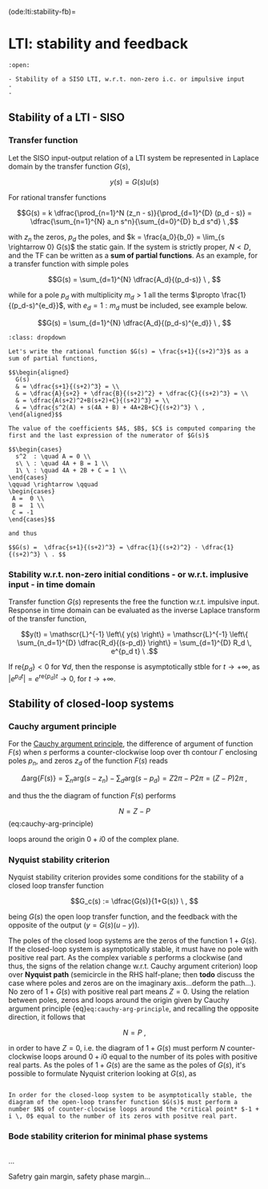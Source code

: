 (ode:lti:stability-fb)=
# LTI: stability and feedback

```{dropdown} Contents
:open:

- Stability of a SISO LTI, w.r.t. non-zero i.c. or impulsive input
- 
- 

```

## Stability of a LTI - SISO

### Transfer function
Let the SISO input-output relation of a LTI system be represented in Laplace domain by the transfer function $G(s)$,

$$y(s) = G(s) u(s)$$

For rational transfer functions

$$G(s) = k \dfrac{\prod_{n=1}^N (z_n - s)}{\prod_{d=1}^{D} (p_d - s)}  = \dfrac{\sum_{n=1}^{N} a_n s^n}{\sum_{d=0}^{D} b_d s^d} \ ,$$

with $z_n$ the zeros, $p_d$ the poles, and $k = \frac{a_0}{b_0} = \lim_{s \rightarrow 0} G(s)$ the static gain. If the system is strictly proper, $N < D$, and the TF can be written as a **sum of partial functions**. As an example, for a transfer function with simple poles

$$G(s) = \sum_{d=1}^{N} \dfrac{A_d}{(p_d-s)} \ , $$

while for a pole $p_d$ with multiplicity $m_d> 1$ all the terms $\propto \frac{1}{(p_d-s)^{e_d}}$, with $e_d = 1:m_d$ must be included, see example below.

$$G(s) = \sum_{d=1}^{N} \dfrac{A_d}{(p_d-s)^{e_d}} \ , $$


```{prf:example} Sum of partial fractions of a TF with poles with multiplicity $> 1$
:class: dropdown

Let's write the rational function $G(s) = \frac{s+1}{(s+2)^3}$ as a sum of partial functions,

$$\begin{aligned}
  G(s)
  & = \dfrac{s+1}{(s+2)^3} = \\
  & = \dfrac{A}{s+2} + \dfrac{B}{(s+2)^2} + \dfrac{C}{(s+2)^3} = \\
  & = \dfrac{A(s+2)^2+B(s+2)+C}{(s+2)^3} = \\
  & = \dfrac{s^2(A) + s(4A + B) + 4A+2B+C}{(s+2)^3} \ ,
\end{aligned}$$

The value of the coefficients $A$, $B$, $C$ is computed comparing the first and the last expression of the numerator of $G(s)$

$$\begin{cases}
  s^2  : \quad A = 0 \\
  s\ \ : \quad 4A + B = 1 \\
  1\ \ : \quad 4A + 2B + C = 1 \\
\end{cases}
\qquad \rightarrow \qquad
\begin{cases}
 A =  0 \\
 B =  1 \\
 C = -1
\end{cases}$$

and thus

$$G(s) =  \dfrac{s+1}{(s+2)^3} = \dfrac{1}{(s+2)^2} - \dfrac{1}{(s+2)^3} \ . $$

```

### Stability w.r.t. non-zero initial conditions - or w.r.t. implusive input - in time domain

Transfer function $G(s)$ represents the free the function w.r.t. impulsive input. Response in time domain can be evaluated as the inverse Laplace transform of the transfer function,

$$y(t) = \mathscr{L}^{-1} \left\{ y(s) \right\} = \mathscr{L}^{-1} \left\{ \sum_{n_d=1}^{D} \dfrac{R_d}{(s-p_d)} \right\} = \sum_{d=1}^{D} R_d \, e^{p_d t} \ .$$

If $\text{re}\{ p_d \} < 0$ for $\forall d$, then the response is asymptotically stble for $t \rightarrow +\infty$, as $|e^{p_d t}| = e^{\text{re}\{p_d\} t} \rightarrow 0$, for $t \rightarrow + \infty$.


## Stability of closed-loop systems

### Cauchy argument principle

For the [Cauchy argument principle](complex:analysis:mero-fun:cauchy-argument-principle), the difference of argument of function $F(s)$ when $s$ performs a counter-clockwise loop over th contour $\Gamma$ enclosing poles $p_n$, and zeros $z_d$ of the function $F(s)$ reads

$$\Delta \text{arg} \{ F(s) \} = \sum_{n} \text{arg}(s - z_n) - \sum_{d} \text{arg}(s-p_d) = Z 2 \pi - P 2 \pi = (Z-P) 2 \pi \ , $$

and thus the the diagram of function $F(s)$ performs 

$$N =  Z - P$$ (eq:cauchy-arg-principle)

loops around the origin $0+i 0$ of the complex plane.


### Nyquist stability criterion

Nyquist stability criterion provides some conditions for the stability of a closed loop transfer function 

$$G_c(s) := \dfrac{G(s)}{1+G(s)} \ , $$

being $G(s)$ the open loop transfer function, and the feedback with the opposite of the output ($y = G(s) \left( u - y \right)$).

The poles of the closed loop systems are the zeros of the function $1 + G(s)$. If the closed-loop system is asymptotically stable, it must have no pole with positive real part. As the complex variable $s$ performs a clockwise (and thus, the signs of the relation change w.r.t. Cauchy argument criterion) loop over **Nyquist path** (semicircle in the RHS half-plane; then **todo** discuss the case where poles and zeros are on the imaginary axis...deform the path...). No zero of $1 + G(s)$ with positive real part means $Z = 0$. Using the relation between poles, zeros and loops around the origin given by Cauchy argument principle {eq}`eq:cauchy-arg-principle`, and recalling the opposite direction, it follows that

$$N = P \ ,$$

in order to have $Z = 0$, i.e. the diagram of $1+G(s)$ must perform $N$ counter-clockwise loops around $0+i0$ equal to the number of its poles with positive real parts. As the poles of $1+ G(s)$ are the same as the poles of $G(s)$, it's possible to formulate Nyquist criterion looking at $G(s)$, as 

```{prf:theorem} Nyquist criterion

In order for the closed-loop system to be asymptotically stable, the diagram of the open-loop transfer function $G(s)$ must perform a number $N$ of counter-clocwise loops around the *critical point* $-1 + i \, 0$ equal to the number of its zeros with positve real part.

```

### Bode stability criterion for minimal phase systems

```{prf:definition} Minimal phase systems

```

...

Safetry gain margin, safety phase margin...

```{prf:theroem} Bode stability criterion

```


